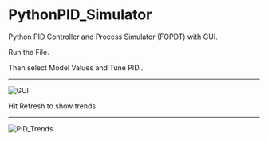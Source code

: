 # PythonPID_Simulator
Python PID Controller and Process Simulator (FOPDT) with GUI.

Run the File.


Then select Model Values and Tune PID..
______________________________

![GUI](https://user-images.githubusercontent.com/92536730/147006723-46e4d353-c0d4-44f0-b5a8-d93925699b8e.JPG)



Hit Refresh to show trends
______________________

![PID_Trends](https://user-images.githubusercontent.com/92536730/147006704-422bcf11-6ae4-4b0b-9399-59a71ba094e9.JPG)
